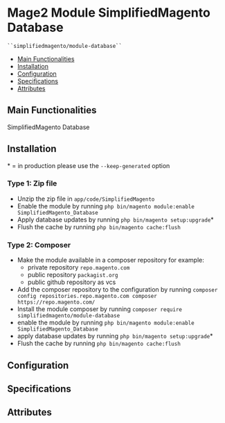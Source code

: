 # Mage2 Module SimplifiedMagento Database

    ``simplifiedmagento/module-database``

 - [Main Functionalities](#markdown-header-main-functionalities)
 - [Installation](#markdown-header-installation)
 - [Configuration](#markdown-header-configuration)
 - [Specifications](#markdown-header-specifications)
 - [Attributes](#markdown-header-attributes)


## Main Functionalities
SimplifiedMagento Database

## Installation
\* = in production please use the `--keep-generated` option

### Type 1: Zip file

 - Unzip the zip file in `app/code/SimplifiedMagento`
 - Enable the module by running `php bin/magento module:enable SimplifiedMagento_Database`
 - Apply database updates by running `php bin/magento setup:upgrade`\*
 - Flush the cache by running `php bin/magento cache:flush`

### Type 2: Composer

 - Make the module available in a composer repository for example:
    - private repository `repo.magento.com`
    - public repository `packagist.org`
    - public github repository as vcs
 - Add the composer repository to the configuration by running `composer config repositories.repo.magento.com composer https://repo.magento.com/`
 - Install the module composer by running `composer require simplifiedmagento/module-database`
 - enable the module by running `php bin/magento module:enable SimplifiedMagento_Database`
 - apply database updates by running `php bin/magento setup:upgrade`\*
 - Flush the cache by running `php bin/magento cache:flush`


## Configuration




## Specifications




## Attributes



